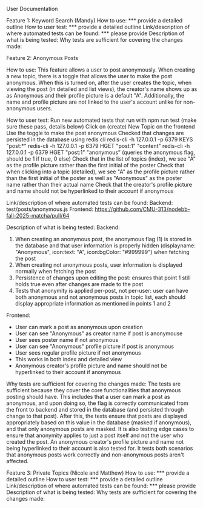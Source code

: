 User Documentation

Feature 1: Keyword Search (Mandy)
How to use: *** provide a detailed outline
How to user test: *** provide a detailed outline
Link/description of where automated tests can be found: *** please provide
Description of what is being tested: 
Why tests are sufficient for covering the changes made:


Feature 2: Anonymous Posts

How to use: This feature allows a user to post anonymously. When creating a new topic, 
there is a toggle that allows the user to make the post anonymous. When this is turned on, 
after the user creates the topic, when viewing the post (in detailed and list views), 
the creator's name shows up as as Anonymous and their profile picture is a default "A". Additionally, the name and profile picture are not linked to the user's account unlike for non-anonymous users.

How to user test: 
Run new automated tests that run with npm run test (make sure these pass, details below)
Click on (create) New Topic on the frontend
Use the toggle to make the post anonymous
Checked that changes are persisted in the database using redis cli
redis-cli -h 127.0.0.1 -p 6379 KEYS "post:*"
redis-cli -h 127.0.0.1 -p 6379 HGET "post:1" "content"
redis-cli -h 127.0.0.1 -p 6379 HGET "post:1" "anonymous” (queries the anonymous flag, should be 1 if true, 0 else)
Check that in the list of topics (index), we see "A" as the profile picture rather than the first initial of the poster
Check that when clicking into a topic (detailed), we see "A" as the profile picture rather than the first initial of the poster as well as "Anonymous" as the poster name rather than their actual name
Check that the creator's profile picture and name should not be hyperlinked to their account if anonymous

Link/description of where automated tests can be found:
Backend: test/posts/anonymous.js
Frontend: https://github.com/CMU-313/nodebb-fall-2025-matcha/pull/64

Description of what is being tested: 
Backend: 
1. When creating an anonymous post, the anonymous flag (1) is stored in the database and that user information is properly hidden (displayname: "Anonymous", icon:text: "A", icon:bgColor: "#999999") when fetching the post
2. When creating not anonymous posts, user information is displayed normally when fetching the post
3. Persistence of changes upon editing the post: ensures that point 1 still holds true even after changes are made to the post
4. Tests that anonymity is applied per-post, not per-user: user can have both anonymous and not anonymous posts in topic list, each should display appropriate information as mentioned in points 1 and 2

Frontend: 
- User can mark a post as anonymous upon creation
- User can see "Anonymous" as creator name if post is anonymouse
- User sees poster name if not anonymous
- User can see "Anonymous" profile picture if post is anonymous
- User sees regular profile picture if not anonymous
- This works in both index and detailed view
- Anonymous creator's profile picture and name should not be hyperlinked to their account if anonymous

Why tests are sufficient for covering the changes made:
The tests are sufficient because they cover the core functionalities that anonymous posting should have. This includes that a user can mark a post as anonymous, and upon doing so, the flag is correctly communicated from the front to backend and stored in the database (and persisted through change to that post). After this, the tests ensure that posts are displayed appropriately based on this value in the database (masked if anonymous), and that only anonymous posts are masked. It is also testing edge cases to ensure that anonymity applies to just a post itself and not the user who created the post. An anonymous creator's profile picture and name not being hyperlinked to their account is also tested for. It tests both scenarios that anonymous posts work correctly and non-anonymous posts aren't affected.


Feature 3: Private Topics (Nicole and Matthew)
How to use: *** provide a detailed outline
How to user test: *** provide a detailed outline
Link/description of where automated tests can be found: *** please provide
Description of what is being tested: 
Why tests are sufficient for covering the changes made: